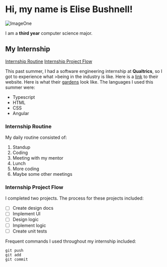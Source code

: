 # Hi, my name is Elise Bushnell!
![ImageOne](gardens.JPG)

I am a **third year** computer science major. 



## My Internship
[Internship Routine](#internship-routine)
[Internship Project Flow](#internship-project-flow)

This past summer, I had a software engineering internship at **Qualtrics**, so I got to experience what >being in the industry
is like. Here is a [link](https://www.qualtrics.com) to their website. Here is what their [gardens](gardens.JPG) look like. The languages I used this summer were:
- Typescript
- HTML
- CSS
- Angular

### Internship Routine
My daily routine consisted of:
1. Standup
2. Coding
3. Meeting with my mentor
4. Lunch
5. More coding
6. Maybe some other meetings
   
### Internship Project Flow
I completed two projects. The process for these projects included:
- [ ] Create design docs
- [ ] Implement UI
- [ ] Design logic
- [ ] Implement logic
- [ ] Create unit tests

Frequent commands I used throughout my internship included:  
```
git push
git add
git commit
```